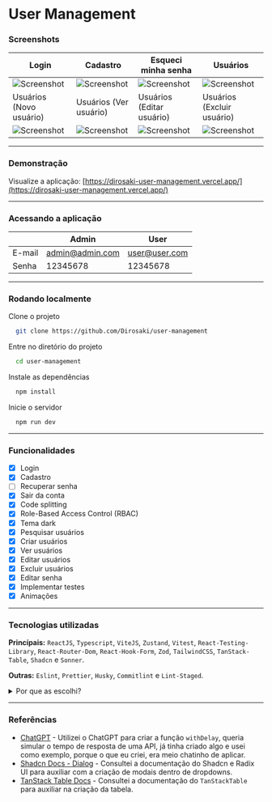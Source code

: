 # User Management

### Screenshots

| Login                                           | Cadastro                                        | Esqueci minha senha                             | Usuários                                        |
| ----------------------------------------------- | ----------------------------------------------- | ----------------------------------------------- | ----------------------------------------------- |
| ![Screenshot](https://i.imgur.com/wYVX9DG.jpeg) | ![Screenshot](https://imgur.com/nG3pjKO.jpeg)   | ![Screenshot](https://imgur.com/r4P1P7m.jpeg)   | ![Screenshot](https://i.imgur.com/79pDfZc.jpeg) |
| Usuários (Novo usuário)                         | Usuários (Ver usuário)                          | Usuários (Editar usuário)                       | Usuários (Excluir usuário)                      |
| ![Screenshot](https://imgur.com/RbWieDk.jpeg)   | ![Screenshot](https://i.imgur.com/BSgKHnO.jpeg) | ![Screenshot](https://i.imgur.com/z55p3T5.jpeg) | ![Screenshot](https://i.imgur.com/XObO6Ds.jpeg) |

---

### Demonstração

Visualize a aplicação:
[https://dirosaki-user-management.vercel.app/](https://dirosaki-user-management.vercel.app/)

---

### Acessando a aplicação

|        | Admin           | User          |
| ------ | --------------- | ------------- |
| E-mail | admin@admin.com | user@user.com |
| Senha  | 12345678        | 12345678      |

---

### Rodando localmente

Clone o projeto

```bash
  git clone https://github.com/Dirosaki/user-management
```

Entre no diretório do projeto

```bash
  cd user-management
```

Instale as dependências

```bash
  npm install
```

Inicie o servidor

```bash
  npm run dev
```

---

### Funcionalidades

- [x] Login
- [x] Cadastro
- [ ] Recuperar senha
- [x] Sair da conta
- [x] Code splitting
- [x] Role-Based Access Control (RBAC)
- [x] Tema dark
- [x] Pesquisar usuários
- [x] Criar usuários
- [x] Ver usuários
- [x] Editar usuários
- [x] Excluir usuários
- [x] Editar senha
- [x] Implementar testes
- [x] Animações

---

### Tecnologias utilizadas

**Princípais:** `ReactJS`, `Typescript`, `ViteJS`, `Zustand`, `Vitest`, `React-Testing-Library`, `React-Router-Dom`, `React-Hook-Form`, `Zod`, `TailwindCSS`, `TanStack-Table`, `Shadcn` e `Sonner`.

**Outras:** `Eslint`, `Prettier`, `Husky`, `Commitlint` e `Lint-Staged`.

<details>
<summary>Por que as escolhi?</summary>

- `typescript`: Hoje em dia eu quase não vejo código "javascript", quando vejo é legado, possuo bastante experiência com `typescript` o que me deixa bem confortável e ajuda bastante na codificação.

- `Shadcn`: Pensei em utilizar essa biblioteca para economizar um pouco de tempo, apesar que ainda faltou criatividade.

- `Zustand`: Além dessa biblioteca ser leve, rápida e escalável, tem uma sintaxe simples e confortável, como não possuía uma API, acabei utilizando ela para gerenciar meus estados e aproveitei dos middlewares para persistir-los.

- `react-hook-form`: Sintaxe simples, performático e o `formik` caiu no esquecimento.

- `tailwindCSS`: Quando se fala de produtividade acho que esta biblioteca se sobressai muito em relação ao `styled-components`, estou optando por tailwindCSS em todos os projetos novos e ficando cada vez melhor.

- `react-router-dom`: Além de me sentir totalmente confortável com ela, ela é definitivamente a biblioteca mais utilizada e com maior comunidade quando se fala de roteamento.

- `tanstack-table`: Essa é com certeza a melhor biblioteca para se trabalhar com tabelas, apesar de um pouco complexa, tem coisas na sintaxe que nunca nem cheguei a usar.

</details>

---

### Referências

- [ChatGPT](https://chatgpt.com/) - Utilizei o ChatGPT para criar a função `withDelay`, queria simular o tempo de resposta de uma API, já tinha criado algo e usei como exemplo, porque o que eu criei, era meio chatinho de aplicar.
- [Shadcn Docs - Dialog](https://ui.shadcn.com/docs/components/dialog) - Consultei a documentação do Shadcn e Radix UI para auxiliar com a criação de modais dentro de dropdowns.
- [TanStack Table Docs](https://tanstack.com/table/latest/docs/introduction) - Consultei a documentação do `TanStackTable` para auxiliar na criação da tabela.
